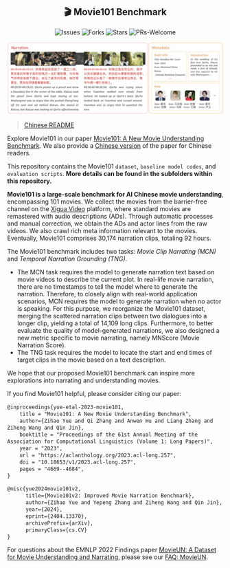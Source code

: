 <div>
  <h2 align="center">
    🎬 Movie101 Benchmark
  </h2>
</div>

<p align="center">
    <a >
       <img alt="Issues" src="https://img.shields.io/github/issues/yuezih/Movie101?color=blueviolet" />
  	</a>
    <a >
       <img alt="Forks" src="https://img.shields.io/github/forks/yuezih/Movie101?color=orange" />
  	</a>
    <a >
       <img alt="Stars" src="https://img.shields.io/github/stars/yuezih/Movie101?color=ff69b4" />
  	</a>
    <a >
       <img alt="PRs-Welcome" src="https://img.shields.io/badge/PRs-Welcome-red" />
  	</a>
    <br />
</p>

![Movie101 Dataset](assets/Movie101_dataset.png "Movie101 Dataset")

> [Chinese README](README.md)

Explore Movie101 in our paper [Movie101: A New Movie Understanding Benchmark](https://arxiv.org/abs/2305.12140). We also provide a [Chinese version](assets/Movie101_zh.pdf) of the paper for Chinese readers.  

This repository contains the Movie101 `dataset`, `baseline model codes`, and `evaluation scripts`. **More details can be found in the subfolders within this repository.** 

**Movie101 is a large-scale benchmark for AI Chinese movie understanding**, encompassing 101 movies. We collect the movies from the barrier-free channel on the [Xigua Video](https://www.ixigua.com/channel/barrier_free) platform, where standard movies are remastered with audio descriptions (ADs). Through automatic processes and manual correction, we obtain the ADs and actor lines from the raw videos. We also crawl rich meta information relevant to the movies. Eventually, Movie101 comprises 30,174 narration clips, totaling 92 hours.

The Movie101 benchmark includes two tasks: *Movie Clip Narrating (MCN)* and *Temporal Narration Grounding (TNG)*. 

- The MCN task requires the model to generate narration text based on movie videos to describe the current plot. In real-life movie narration, there are no timestamps to tell the model where to generate the narration. Therefore, to closely align with real-world application scenarios, MCN requires the model to generate narration when no actor is speaking. For this purpose, we reorganize the Movie101 dataset, merging the scattered narration clips between two dialogues into a longer clip, yielding a total of 14,109 long clips. Furthermore, to better evaluate the quality of model-generated narrations, we also designed a new metric specific to movie narrating, namely MNScore (Movie Narration Score).
- The TNG task requires the model to locate the start and end times of target clips in the movie based on a text description.

<!-- For both tasks, we demonstrate the performance of several existing baseline models and our new baselines provided in the paper. -->

We hope that our proposed Movie101 benchmark can inspire more explorations into narrating and understanding movies.

If you find Movie101 helpful, please consider citing our paper:

```
@inproceedings{yue-etal-2023-movie101,
    title = "Movie101: A New Movie Understanding Benchmark",
    author={Zihao Yue and Qi Zhang and Anwen Hu and Liang Zhang and Ziheng Wang and Qin Jin},
    booktitle = "Proceedings of the 61st Annual Meeting of the Association for Computational Linguistics (Volume 1: Long Papers)",
    year = "2023",
    url = "https://aclanthology.org/2023.acl-long.257",
    doi = "10.18653/v1/2023.acl-long.257",
    pages = "4669--4684",
}
```

```
@misc{yue2024movie101v2,
      title={Movie101v2: Improved Movie Narration Benchmark}, 
      author={Zihao Yue and Yepeng Zhang and Ziheng Wang and Qin Jin},
      year={2024},
      eprint={2404.13370},
      archivePrefix={arXiv},
      primaryClass={cs.CV}
}
```

For questions about the EMNLP 2022 Findings paper [MovieUN: A Dataset for Movie Understanding and Narrating](https://aclanthology.org/2022.findings-emnlp.135/), please see our [FAQ: MovieUN](assets/FAQ_MovieUN/FAQ_MovieUN.md).
